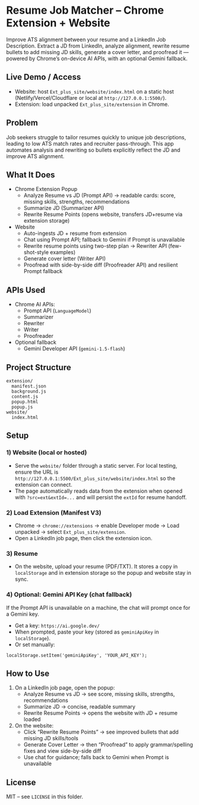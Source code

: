 # Resume Job Matcher – Chrome Extension + Website

Improve ATS alignment between your resume and a LinkedIn Job Description. Extract a JD from LinkedIn, analyze alignment, rewrite resume bullets to add missing JD skills, generate a cover letter, and proofread it — powered by Chrome’s on-device AI APIs, with an optional Gemini fallback.

## Live Demo / Access
- Website: host `Ext_plus_site/website/index.html` on a static host (Netlify/Vercel/Cloudflare or local at `http://127.0.0.1:5500/`).
- Extension: load unpacked `Ext_plus_site/extension` in Chrome.

## Problem
Job seekers struggle to tailor resumes quickly to unique job descriptions, leading to low ATS match rates and recruiter pass-through. This app automates analysis and rewriting so bullets explicitly reflect the JD and improve ATS alignment.

## What It Does
- Chrome Extension Popup
  - Analyze Resume vs JD (Prompt API) → readable cards: score, missing skills, strengths, recommendations
  - Summarize JD (Summarizer API)
  - Rewrite Resume Points (opens website, transfers JD+resume via extension storage)
- Website
  - Auto-ingests JD + resume from extension
  - Chat using Prompt API; fallback to Gemini if Prompt is unavailable
  - Rewrite resume points using two-step plan → Rewriter API (few-shot-style examples)
  - Generate cover letter (Writer API)
  - Proofread with side-by-side diff (Proofreader API) and resilient Prompt fallback

## APIs Used
- Chrome AI APIs:
  - Prompt API (`LanguageModel`)
  - Summarizer
  - Rewriter
  - Writer
  - Proofreader
- Optional fallback
  - Gemini Developer API (`gemini-1.5-flash`)

## Project Structure
```
extension/
  manifest.json
  background.js
  content.js
  popup.html
  popup.js
website/
  index.html
```

## Setup

### 1) Website (local or hosted)
- Serve the `website/` folder through a static server. For local testing, ensure the URL is `http://127.0.0.1:5500/Ext_plus_site/website/index.html` so the extension can connect.
- The page automatically reads data from the extension when opened with `?src=ext&extId=...` and will persist the `extId` for resume handoff.

### 2) Load Extension (Manifest V3)
- Chrome → `chrome://extensions` → enable Developer mode → Load unpacked → select `Ext_plus_site/extension`.
- Open a LinkedIn job page, then click the extension icon.

### 3) Resume
- On the website, upload your resume (PDF/TXT). It stores a copy in `localStorage` and in extension storage so the popup and website stay in sync.

### 4) Optional: Gemini API Key (chat fallback)
If the Prompt API is unavailable on a machine, the chat will prompt once for a Gemini key.
- Get a key: `https://ai.google.dev/`
- When prompted, paste your key (stored as `geminiApiKey` in `localStorage`).
- Or set manually:
```
localStorage.setItem('geminiApiKey', 'YOUR_API_KEY');
```

## How to Use
1. On a LinkedIn job page, open the popup:
   - Analyze Resume vs JD → see score, missing skills, strengths, recommendations
   - Summarize JD → concise, readable summary
   - Rewrite Resume Points → opens the website with JD + resume loaded
2. On the website:
   - Click “Rewrite Resume Points” → see improved bullets that add missing JD skills/tools
   - Generate Cover Letter → then “Proofread” to apply grammar/spelling fixes and view side-by-side diff
   - Use chat for guidance; falls back to Gemini when Prompt is unavailable

## License
MIT – see `LICENSE` in this folder.
